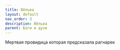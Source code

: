 ```yaml
---
title: Вёльва
layout: default
nav_order: 3
description: Вёльва
parent: Боги и духи
---
```


Мертвая провидица которая предсказала рагнарек
